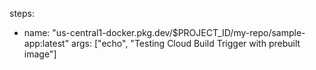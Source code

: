 steps:
  - name: "us-central1-docker.pkg.dev/$PROJECT_ID/my-repo/sample-app:latest"
    args: ["echo", "Testing Cloud Build Trigger with prebuilt image"]
